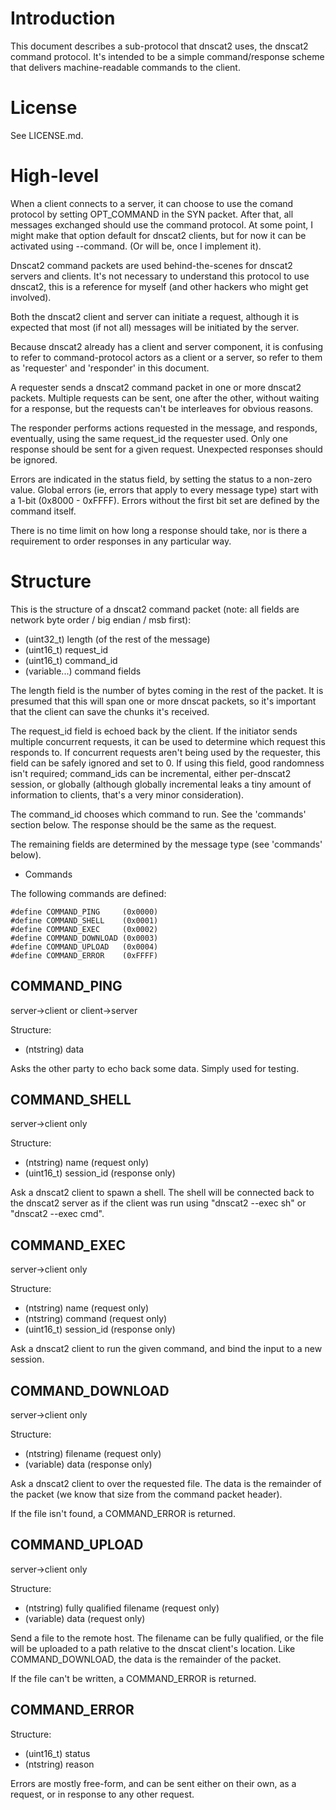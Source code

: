 # Introduction

This document describes a sub-protocol that dnscat2 uses, the dnscat2 command protocol. It's intended to be a simple command/response scheme that delivers machine-readable commands to the client.

# License

See LICENSE.md.

# High-level

When a client connects to a server, it can choose to use the comand protocol by setting OPT_COMMAND in the SYN packet. After that, all messages exchanged should use the command protocol. At some point, I might make that option default for dnscat2 clients, but for now it can be activated using --command. (Or will be, once I implement it).

Dnscat2 command packets are used behind-the-scenes for dnscat2 servers and clients. It's not necessary to understand this protocol to use dnscat2, this is a reference for myself (and other hackers who might get involved).

Both the dnscat2 client and server can initiate a request, although it is expected that most (if not all) messages will be initiated by the server.

Because dnscat2 already has a client and server component, it is confusing to refer to command-protocol actors as a client or a server, so refer to them as 'requester' and 'responder' in this document.

A requester sends a dnscat2 command packet in one or more dnscat2 packets. Multiple requests can be sent, one after the other, without waiting for a response, but the requests can't be interleaves for obvious reasons.

The responder performs actions requested in the message, and responds, eventually, using the same request_id the requester used. Only one response should be sent for a given request. Unexpected responses should be ignored.

Errors are indicated in the status field, by setting the status to a non-zero value. Global errors (ie, errors that apply to every message type) start with a 1-bit (0x8000 - 0xFFFF). Errors without the first bit set are defined by the command itself.

There is no time limit on how long a response should take, nor is there a requirement to order responses in any particular way.

# Structure

This is the structure of a dnscat2 command packet (note: all fields are network byte order / big endian / msb first):

- (uint32_t) length (of the rest of the message)
- (uint16_t) request_id
- (uint16_t) command_id
- (variable...) command fields

The length field is the number of bytes coming in the rest of the packet. It is presumed that this will span one or more dnscat packets, so it's important that the client can save the chunks it's received.

The request_id field is echoed back by the client. If the initiator sends multiple concurrent requests, it can be used to determine which request this responds to. If concurrent requests aren't being used by the requester, this field can be safely ignored and set to 0. If using this field, good randomness isn't required; command_ids can be incremental, either per-dnscat2 session, or globally (although globally incremental leaks a tiny amount of information to clients, that's a very minor consideration).

The command_id chooses which command to run. See the 'commands' section below. The response should be the same as the request.

The remaining fields are determined by the message type (see 'commands' below).

- Commands

The following commands are defined:

    #define COMMAND_PING     (0x0000)
    #define COMMAND_SHELL    (0x0001)
    #define COMMAND_EXEC     (0x0002)
    #define COMMAND_DOWNLOAD (0x0003)
    #define COMMAND_UPLOAD   (0x0004)
    #define COMMAND_ERROR    (0xFFFF)

## COMMAND_PING

server->client or client->server

Structure:

- (ntstring) data

Asks the other party to echo back some data. Simply used for testing.

## COMMAND_SHELL

server->client only

Structure:

- (ntstring) name (request only)
- (uint16_t) session_id (response only)

Ask a dnscat2 client to spawn a shell. The shell will be connected back to the dnscat2 server as if the client was run using "dnscat2 --exec sh" or "dnscat2 --exec cmd".

## COMMAND_EXEC

server->client only

Structure:

- (ntstring) name (request only)
- (ntstring) command (request only)
- (uint16_t) session_id (response only)

Ask a dnscat2 client to run the given command, and bind the input to a new session.

## COMMAND_DOWNLOAD

server->client only

Structure:

- (ntstring) filename (request only)
- (variable) data (response only)

Ask a dnscat2 client to over the requested file. The data is the remainder of the packet (we know that size from the command packet header).

If the file isn't found, a COMMAND_ERROR is returned.

## COMMAND_UPLOAD

server->client only

Structure:

- (ntstring) fully qualified filename (request only)
- (variable) data (request only)

Send a file to the remote host. The filename can be fully qualified, or
the file will be uploaded to a path relative to the dnscat client's
location. Like COMMAND_DOWNLOAD, the data is the remainder of the packet.

If the file can't be written, a COMMAND_ERROR is returned.

## COMMAND_ERROR

Structure:

- (uint16_t) status
- (ntstring) reason

Errors are mostly free-form, and can be sent either on their own, as a request, or in response to any other request.
